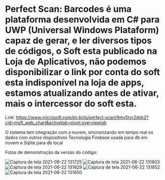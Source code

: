 # Perfect Scan: Barcodes é uma plataforma desenvolvida em C# para UWP (Universal Windows Plataform) capaz de gerar, e ler diversos tipos de códigos, o Soft esta publicado na Loja de Aplicativos, não podemos disponibilizar o link por conta do soft esta indisponível na loja de apps, estamos atualizando antes de ativar, mais o intercessor do soft esta.
Link: https://www.microsoft.com/pt-br/p/perfect-scan/9mv5tvr2dnk2?cid=msft_web_chart&activetab=pivot:overviewtab

O sistema tem integração com a nuvem, sincronizando em tempo real os dados com outros dispositivos
Tecnologia Firebase usada para db em nuvem e Sqlite para db local

Fotos de demonstração da versão do código:

![Captura de tela 2021-06-22 131725](https://user-images.githubusercontent.com/34573915/122964031-3df7c780-d35d-11eb-94a5-54db7a637c4c.jpg)
![Captura de tela 2021-06-22 131803](https://user-images.githubusercontent.com/34573915/122964037-3e905e00-d35d-11eb-8e1d-8d403ccd1537.jpg)
![Captura de tela 2021-06-22 131829](https://user-images.githubusercontent.com/34573915/122964041-3f28f480-d35d-11eb-9c4a-91c1a046f2b1.jpg)
![Captura de tela 2021-06-22 131852](https://user-images.githubusercontent.com/34573915/122964044-3f28f480-d35d-11eb-85ee-766ef0241b68.jpg)
![Captura de tela 2021-06-22 131650](https://user-images.githubusercontent.com/34573915/122964059-42bc7b80-d35d-11eb-8c81-a42b7286988c.jpg)
